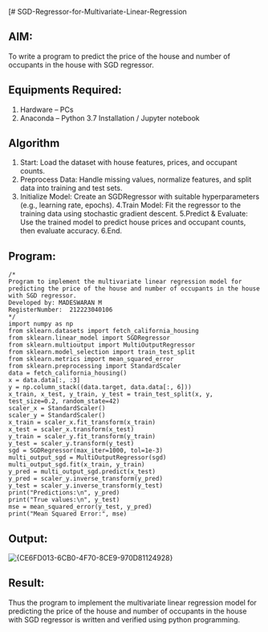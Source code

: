 [# SGD-Regressor-for-Multivariate-Linear-Regression

## AIM:
To write a program to predict the price of the house and number of occupants in the house with SGD regressor.

## Equipments Required:
1. Hardware – PCs
2. Anaconda – Python 3.7 Installation / Jupyter notebook

## Algorithm
1. Start: Load the dataset with house features, prices, and occupant counts.
2. Preprocess Data: Handle missing values, normalize features, and split data into training and test sets.
3. Initialize Model: Create an SGDRegressor with suitable hyperparameters (e.g., learning rate, epochs).
4.Train Model: Fit the regressor to the training data using stochastic gradient descent.
5.Predict & Evaluate: Use the trained model to predict house prices and occupant counts, then evaluate accuracy.
6.End.

## Program:
```
/*
Program to implement the multivariate linear regression model for predicting the price of the house and number of occupants in the house with SGD regressor.
Developed by: MADESWARAN M
RegisterNumber:  212223040106
*/
import numpy as np
from sklearn.datasets import fetch_california_housing
from sklearn.linear_model import SGDRegressor
from sklearn.multioutput import MultiOutputRegressor
from sklearn.model_selection import train_test_split
from sklearn.metrics import mean_squared_error
from sklearn.preprocessing import StandardScaler
data = fetch_california_housing()
x = data.data[:, :3]
y = np.column_stack((data.target, data.data[:, 6]))
x_train, x_test, y_train, y_test = train_test_split(x, y, test_size=0.2, random_state=42)
scaler_x = StandardScaler()
scaler_y = StandardScaler()
x_train = scaler_x.fit_transform(x_train)
x_test = scaler_x.transform(x_test)
y_train = scaler_y.fit_transform(y_train)
y_test = scaler_y.transform(y_test)
sgd = SGDRegressor(max_iter=1000, tol=1e-3)
multi_output_sgd = MultiOutputRegressor(sgd)
multi_output_sgd.fit(x_train, y_train)
y_pred = multi_output_sgd.predict(x_test)
y_pred = scaler_y.inverse_transform(y_pred)
y_test = scaler_y.inverse_transform(y_test)
print("Predictions:\n", y_pred)
print("True values:\n", y_test)
mse = mean_squared_error(y_test, y_pred)
print("Mean Squared Error:", mse)
```

## Output:
![{CE6FD013-6CB0-4F70-8CE9-970D81124928}](https://github.com/user-attachments/assets/a8c0d279-f12f-4773-b800-b62d2cfa5e94)




## Result:
Thus the program to implement the multivariate linear regression model for predicting the price of the house and number of occupants in the house with SGD regressor is written and verified using python programming.

